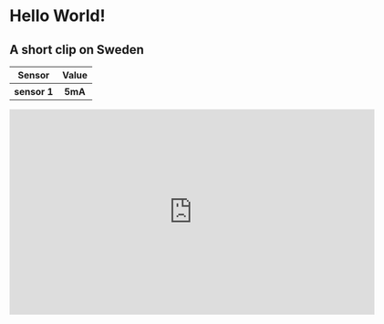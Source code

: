 
<h1>Hello World!</h1>
<h2>A short clip on Sweden</h2>
<table>
	<tr>
		<th> Sensor</th>
		<th> Value</th>
	</tr>
	<tr>
		<th id="s1"> sensor 1 </th>
		<th id="val1"> 5mA </th>
	</tr>
</table>
<iframe src="https://player.vimeo.com/video/139564068" width="640" height="360" frameborder="0" allowfullscreen></iframe>
<script src="test.js"> 
document.getElementById("s1").innerHTML = testName;
document.getElementById("val1").innerHTML = testVal;
</script> 	
